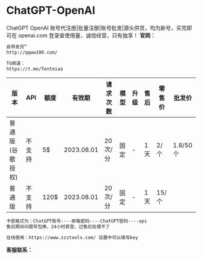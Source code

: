 # ChatGPT-OpenAI
ChatGPT OpenAI 账号代注册|批量注册|账号批发|源头供货，均为新号，买完即可在 openai.com 登录查使用量，诚信经营，只有独享！
**官网：**
```html
自带发货“
http://qqww100.com/

TG频道：
https://t.me/Tenteiaa
```
版本 | API | 额度 | 有效期 | 请求次数 | 模型 | 升级 | 售后 | 零售价 | 批发价 
--- | --- | --- | --- | --- | --- | --- | --- | --- | --- 
普通版(谷歌授权) | 不支持 | 5$ | 2023.08.01 | 20次/分 | 固定 | - | 1天 | 2/个 | 1.8/50个
普通版| 不支持 | 120$ | 2023.08.01 | 20次/分 | 固定 | - | 1天 | 15/个 | 

```html
卡密格式为：ChatGPT账号----邮箱密码----ChatGPT密码----api
售后期间问题号包换，24小时首登，过售后处理不了

在线使用：https://www.zzztools.com/ 设置中可以填写key 
```

**客服联系：**
```html
